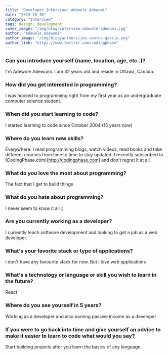 ```yaml
---
title: "Developer Interview: Adewole Adewumi"
date: "2019-10-30"
category: "Interview"
tags: design, development
cover_image: "/img/blog/interview-adewole-adewumi.jpg"
author: "Adewole Adewumi"
author_image: "/img/blog/authors/joe-santos-garcia.png"
author_link: "https://www.twitter.com/codingphase"
---
```


### Can you introduce yourself (name, location, age, etc..)?

I'm Adewole Adewumi. I am 32 years old and reside in Ottawa, Canada.

### How did you get interested in programming?

I was hooked to programming right from my first year as an undergraduate computer science student.

### When did you start learning to code?

I started learning to code since October 2004 (15 years now)

### Where do you learn new skills?

Everywhere. I read programming blogs, watch videos, read books and take different courses from time to time to stay updated. I recently subscribed to (CodingPhase.com)[http://codingphase.com] and don't regret it at all.

### What do you love the most about programming?

The fact that I get to build things

### What do you hate about programming?

I never seem to know it all :)

### Are you currently working as a developer?

I currently teach software development and looking to get a job as a web developer.

### What's your favorite stack or type of applications?

I don't have any favourite stack for now. But I love web applications

### What's a technology or language or skill you wish to learn in the future?

React

### Where do you see yourself in 5 years?

Working as a developer and also earning passive income as a developer

### If you were to go back into time and give yourself an advice to make it easier to learn to code what would you say?

Start building projects after you learn the basics of any language.
